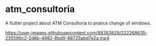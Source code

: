 # atm_consultoria

A flutter project about ATM Consultoria to pratice change of windows.




https://user-images.githubusercontent.com/88283829/222268635-235596c2-2d8b-4982-8bd0-88725abd7e2a.mp4

